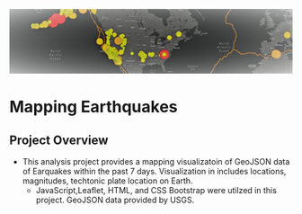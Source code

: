 ![mapping_banner](Resources/mapping_banner.png)
# Mapping Earthquakes
## Project Overview
- This analysis project provides a mapping visualizatoin of GeoJSON data of Earquakes within the past 7 days. Visualization in includes locations, magnitudes, techtonic plate location on Earth. 
    -  JavaScript,Leaflet, HTML, and CSS Bootstrap were utilzed in this project. GeoJSON data provided by USGS.
